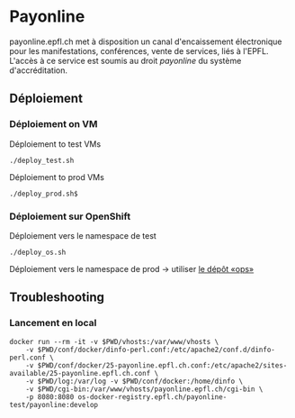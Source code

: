 # Payonline

payonline.epfl.ch met à disposition un canal d'encaissement électronique pour les manifestations, conférences, vente de services, liés à l'EPFL.
L'accès à ce service est soumis au droit *payonline* du système d'accréditation.

## Déploiement

### Déploiement on VM

Déploiement to test VMs
```
./deploy_test.sh
```

Déploiement to prod VMs
```
./deploy_prod.sh$
```

### Déploiement sur OpenShift

Déploiement vers le namespace de test
```
./deploy_os.sh
```

Déploiement vers le namespace de prod → utiliser [le dépôt «ops»](https://github.com/epfl-si/payonline.ops)

## Troubleshooting

### Lancement en local

```
docker run --rm -it -v $PWD/vhosts:/var/www/vhosts \
    -v $PWD/conf/docker/dinfo-perl.conf:/etc/apache2/conf.d/dinfo-perl.conf \
    -v $PWD/conf/docker/25-payonline.epfl.ch.conf:/etc/apache2/sites-available/25-payonline.epfl.ch.conf \
    -v $PWD/log:/var/log -v $PWD/conf/docker:/home/dinfo \
    -v $PWD/cgi-bin:/var/www/vhosts/payonline.epfl.ch/cgi-bin \
    -p 8080:8080 os-docker-registry.epfl.ch/payonline-test/payonline:develop
```
